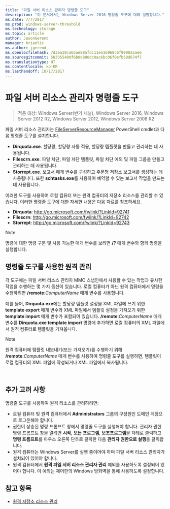 ```yaml
---
title: "파일 서버 리소스 관리자 명령줄 도구"
description: "이 문서에서는 Windows Server 2016 명령줄 도구에 대해 설명합니다."
ms.date: 7/7/2017
ms.prod: windows-server-threshold
ms.technology: storage
ms.topic: article
author: JasonGerend
manager: brianlic
ms.author: jgerend
ms.openlocfilehash: 7d36a30ca65ae88afdc11e516968c6f9900a5ae6
ms.sourcegitcommit: 583355400f6b0d880dc0ac6bc06f0efb50d674f7
ms.translationtype: HT
ms.contentlocale: ko-KR
ms.lasthandoff: 10/17/2017
---
```

# <a name="file-server-resource-manager-command-line-tools"></a>파일 서버 리소스 관리자 명령줄 도구

> 적용 대상: Windows Server(반기 채널), Windows Server 2016, Windows Server 2012 R2, Windows Server 2012, Windows Server 2008 R2

파일 서버 리소스 관리자는 [FileServerResourceManager](https://technet.microsoft.com/itpro/powershell/windows/fileserverresourcemanager/fileserverresourcemanager) PowerShell cmdlet과 다음 명령줄 도구를 설치합니다.

-   **Dirquota.exe**. 할당량, 할당량 자동 적용, 할당량 템플릿을 만들고 관리하는 데 사용됩니다.
-   **Filescrn.exe**. 파일 차단, 파일 차단 템플릿, 파일 차단 예외 및 파일 그룹을 만들고 관리하는 데 사용됩니다.
-   **Storrept.exe**. 보고서 매개 변수를 구성하고 주문형 저장소 보고서를 생성하는 데 사용됩니다. 또한 **schtasks.exe**를 사용하여 예약할 수 있는 보고서 작업을 만드는 데 사용됩니다.

이러한 도구를 사용하여 로컬 컴퓨터 또는 원격 컴퓨터의 저장소 리소스를 관리할 수 있습니다. 이러한 명령줄 도구에 대한 자세한 내용은 다음 자료를 참조하세요.

-   **Dirquota**: <http://go.microsoft.com/fwlink/?LinkId=92741>
-   **Filescrn**: <http://go.microsoft.com/fwlink/?LinkId=92742>
-   **Storrept**: <http://go.microsoft.com/fwlink/?LinkId=92743>


> [!Note]
> 명령에 대한 명령 구문 및 사용 가능한 매개 변수를 보려면 <strong>/?</strong> 매개 변수와 함께 명령을 실행합니다.


## <a name="remote-management-using-the-command-line-tools"></a>명령줄 도구를 사용한 원격 관리

각 도구에는 파일 서버 리소스 관리자 MMC 스냅인에서 사용할 수 있는 작업과 유사한 작업을 수행하는 몇 가지 옵션이 있습니다. 로컬 컴퓨터가 아닌 원격 컴퓨터에서 명령을 수행하려면 **/remote**:*ComputerName* 매개 변수를 사용합니다.

예를 들어, **Dirquota.exe**에는 할당량 템플릿 설정을 XML 파일에 쓰기 위한 **template export** 매개 변수와 XML 파일에서 템플릿 설정을 가져오기 위한 **template import** 매개 변수가 포함되어 있습니다. **/remote**:*ComputerName* 매개 변수를 **Dirquota.exe template import** 명령에 추가하면 로컬 컴퓨터의 XML 파일에서 원격 컴퓨터로 템플릿을 가져옵니다.

> [!Note]
> 원격 컴퓨터에 템플릿 내보내기(또는 가져오기)를 수행하기 위해 **/remote**:<em>ComputerName</em> 매개 변수를 사용하여 명령줄 도구를 실행하면, 템플릿이 로컬 컴퓨터의 XML 파일에 작성되거나 XML 파일에서 복사됩니다.

<br />

## <a name="additional-considerations"></a>추가 고려 사항 

명령줄 도구를 사용하여 원격 리소스를 관리하려면:

-   로컬 컴퓨터 및 원격 컴퓨터에서 **Administrators** 그룹의 구성원인 도메인 계정으로 로그온해야 합니다.
-   권한이 상승된 명령 프롬프트 창에서 명령줄 도구를 실행해야 합니다. 관리자 권한 명령 프롬프트 창을 열려면 **시작**, **모든 프로그램**, **보조프로그램**을 차례로 클릭하고 **명령 프롬프트**를 마우스 오른쪽 단추로 클릭한 다음 **관리자 권한으로 실행**을 클릭합니다.
-   원격 컴퓨터는 Windows Server를 실행 중이어야 하며 파일 서버 리소스 관리자가 설치되어 있어야 합니다.
-   원격 컴퓨터에서 **원격 파일 서버 리소스 관리자 관리** 예외를 사용하도록 설정되어 있어야 합니다. 이 예외는 제어판의 Windows 방화벽을 통해 사용하도록 설정합니다.


## <a name="see-also"></a>참고 항목

-   [원격 저장소 리소스 관리](managing-remote-storage-resources.md)